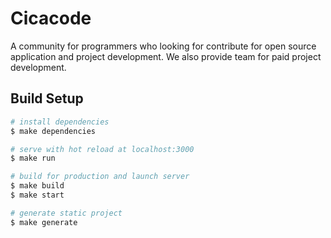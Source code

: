 # Cicacode

A community for programmers who looking for contribute for open source application and project development. We also provide team for paid project development.

## Build Setup

``` bash
# install dependencies
$ make dependencies

# serve with hot reload at localhost:3000
$ make run

# build for production and launch server
$ make build
$ make start

# generate static project
$ make generate
```
